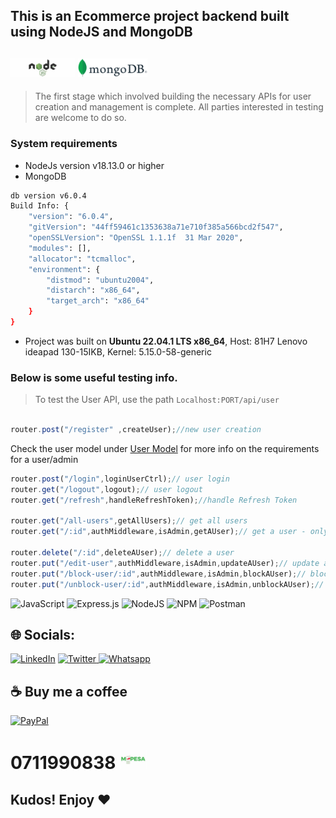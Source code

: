 ## This is an Ecommerce project backend built using NodeJS and MongoDB
<img src = "./images/nodejs.jpeg" height = "30PX" alt = "NodeJS"/>          <img src = "./images/mongodb.png" height = "30PX" alt = "MongoDB"/>
---
> The first stage which involved building the necessary APIs for user creation and management is complete. All parties interested in testing are welcome to do so.

### System requirements
* NodeJs version v18.13.0 or higher
* MongoDB 
```sh
db version v6.0.4
Build Info: {
    "version": "6.0.4",
    "gitVersion": "44ff59461c1353638a71e710f385a566bcd2f547",
    "openSSLVersion": "OpenSSL 1.1.1f  31 Mar 2020",
    "modules": [],
    "allocator": "tcmalloc",
    "environment": {
        "distmod": "ubuntu2004",
        "distarch": "x86_64",
        "target_arch": "x86_64"
    }
}

```

* Project was built on  **Ubuntu 22.04.1 LTS x86_64**, Host: 81H7 Lenovo ideapad 130-15IKB, Kernel: 5.15.0-58-generic 


### Below is some useful testing info.
> To test the User API, use the path `Localhost:PORT/api/user`

```js 

router.post("/register" ,createUser);//new user creation
```
Check the user model under [User Model](./models/userModel.js) for more info on the requirements for a user/admin
```js
router.post("/login",loginUserCtrl);// user login
router.get("/logout",logout);// user logout
router.get("/refresh",handleRefreshToken);//handle Refresh Token

router.get("/all-users",getAllUsers);// get all users
router.get("/:id",authMiddleware,isAdmin,getAUser);// get a user - only admin can get user

router.delete("/:id",deleteAUser);// delete a user
router.put("/edit-user",authMiddleware,isAdmin,updateAUser);// update a user -  only admin can update user
router.put("/block-user/:id",authMiddleware,isAdmin,blockAUser);// block a user -  only admin can block/unblock user
router.put("/unblock-user/:id",authMiddleware,isAdmin,unblockAUser);// ubblock a user -  only admin can block/unblock user

```

![JavaScript](https://img.shields.io/badge/javascript-%23323330.svg?style=for-the-badge&logo=javascript&logoColor=%23F7DF1E) ![Express.js](https://img.shields.io/badge/express.js-%23404d59.svg?style=for-the-badge&logo=express&logoColor=%2361DAFB) ![NodeJS](https://img.shields.io/badge/node.js-6DA55F?style=for-the-badge&logo=node.js&logoColor=white) ![NPM](https://img.shields.io/badge/NPM-%23000000.svg?style=for-the-badge&logo=npm&logoColor=white) ![Postman](https://img.shields.io/badge/Postman-FF6C37?style=for-the-badge&logo=postman&logoColor=white)

## 🌐 Socials:
[<img src = "https://brand.linkedin.com/content/dam/me/business/en-us/amp/brand-site/v2/bg/LI-Logo.svg.original.svg" height = "30PX" alt = "LinkedIn" />](https://linkedin.com/in/brian-mulwa-a700661a1/) [<img src = "https://about.twitter.com/content/dam/about-twitter/en/brand-toolkit/brand-download-img-1.jpg.twimg.1920.jpg" height = "30PX" alt = "Twitter" />  ](https://twitter.com/@marcobrayan4) [<img src = "https://static.whatsapp.net/rsrc.php/v3/y7/r/DSxOAUB0raA.png" height = "30PX" alt = "Whatsapp" />](https://api.whatsapp.com/send/?phone=254711990838&text&type=phone_number&app_absent=0) 

  ## ☕ Buy me a coffee
  [![PayPal](https://img.shields.io/badge/PayPal-00457C?style=for-the-badge&logo=paypal&logoColor=white)](https://paypal.me/bw112030hound@protonmail.com) 
  # **0711990838**   <img src = "./images/mpesa.jpeg" height = "30PX" alt = "NodeJS"/> 
## Kudos! Enjoy ❤️
